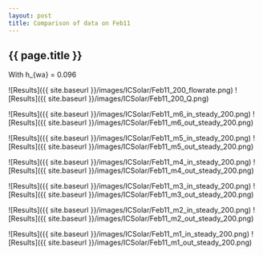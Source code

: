 ```yaml
---
layout: post
title: Comparison of data on Feb11
---
```

{{ page.title }}
-----------------
With h_{wa} = 0.096

![Results]({{ site.baseurl }}/images/ICSolar/Feb11_200_flowrate.png) ![Results]({{ site.baseurl }}/images/ICSolar/Feb11_200_Q.png)

![Results]({{ site.baseurl }}/images/ICSolar/Feb11_m6_in_steady_200.png) ![Results]({{ site.baseurl }}/images/ICSolar/Feb11_m6_out_steady_200.png)

![Results]({{ site.baseurl }}/images/ICSolar/Feb11_m5_in_steady_200.png) ![Results]({{ site.baseurl }}/images/ICSolar/Feb11_m5_out_steady_200.png)

![Results]({{ site.baseurl }}/images/ICSolar/Feb11_m4_in_steady_200.png) ![Results]({{ site.baseurl }}/images/ICSolar/Feb11_m4_out_steady_200.png)

![Results]({{ site.baseurl }}/images/ICSolar/Feb11_m3_in_steady_200.png) ![Results]({{ site.baseurl }}/images/ICSolar/Feb11_m3_out_steady_200.png)

![Results]({{ site.baseurl }}/images/ICSolar/Feb11_m2_in_steady_200.png) ![Results]({{ site.baseurl }}/images/ICSolar/Feb11_m2_out_steady_200.png)

![Results]({{ site.baseurl }}/images/ICSolar/Feb11_m1_in_steady_200.png) ![Results]({{ site.baseurl }}/images/ICSolar/Feb11_m1_out_steady_200.png)

